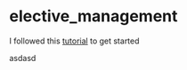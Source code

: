 # elective_management

I followed this [tutorial](https://www.youtube.com/watch?v=SccSCuHhOw0) to get started

asdasd